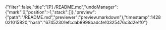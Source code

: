{"filter":false,"title":"[P] /README.md","undoManager":{"mark":0,"position":-1,"stack":[]},"preview":{"path":"/README.md","previewer":"preview.markdown"},"timestamp":1428021015820,"hash":"67452301efcdab8998badcfe10325476c3d2e1f0"}